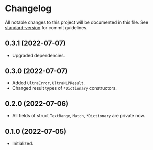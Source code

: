 # Changelog
All notable changes to this project will be documented in this file. See [standard-version](https://github.com/conventional-changelog/standard-version) for commit guidelines.

## 0.3.1 (2022-07-07)
- Upgraded dependencies.

## 0.3.0 (2022-07-07)
- Added `UltraError`, `UltraNLPResult`.
- Changed result types of `*Dictionary` constructors.

## 0.2.0 (2022-07-06)
- All fields of struct `TextRange`, `Match`, `*Dictionary` are private now.

## 0.1.0 (2022-07-05)
- Initialized.
